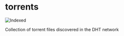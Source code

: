 torrents 
========
![Indexed](https://img.shields.io/badge/indexed-54622-blue)

Collection of torrent files discovered in the DHT network
